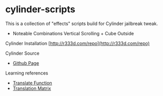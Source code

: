 cylinder-scripts
================

This is a collection of "effects" scripts build for Cylinder jailbreak tweak.

* Noteable Combinations
Vertical Scrolling + Cube Outside



Cylinder Installation
[http://r333d.com/repo](http://r333d.com/repo)

Cylinder Source
* [Github Page](http://github.com/rweichler/cylinder)  

Learning references
* [Translate Function](http://processing.org/reference/translate_.html)
* [Translation Matrix](http://en.wikipedia.org/wiki/Translation_%28geometry%29)
